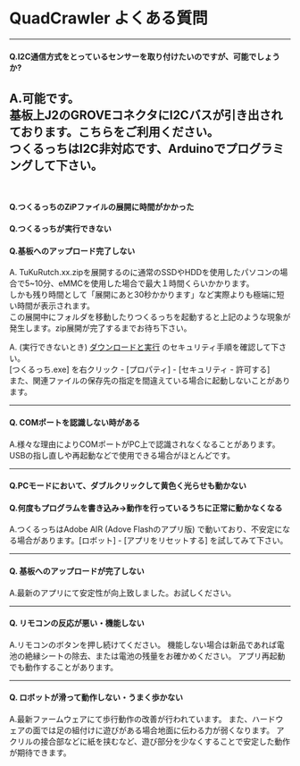 # QuadCrawler よくある質問

---

#### Q.I2C通信方式をとっているセンサーを取り付けたいのですが、可能でしょうか?

A.可能です。  
基板上J2のGROVEコネクタにI2Cバスが引き出されております。こちらをご利用ください。  
つくるっちはI2C非対応です、Arduinoでプログラミングして下さい。  
　  
---

#### Q.つくるっちのZiPファイルの展開に時間がかかった  
#### Q.つくるっちが実行できない  
#### Q.基板へのアップロード完了しない  

A. TuKuRutch.xx.zipを展開するのに通常のSSDやHDDを使用したパソコンの場合で5~10分、eMMCを使用した場合で最大１時間くらいかかります。  
しかも残り時間として「展開にあと30秒かかります」など実際よりも極端に短い時間が表示されます。  
この展開中にフォルダを移動したりつくるっちを起動すると上記のような現象が発生します。zip展開が完了するまでお待ち下さい。

A. (実行できないとき) [ダウンロードと実行](http://sohta02.web.fc2.com/familyday_app.html#download_esp32) のセキュリティ手順を確認して下さい。  
[つくるっち.exe] を右クリック - [プロパティ] - [セキュリティ - 許可する]  
また、関連ファイルの保存先の指定を間違えている場合に起動しないことがあります。

---

#### Q. COMポートを認識しない時がある

A.様々な理由によりCOMポートがPC上で認識されなくなることがあります。
USBの指し直しや再起動などで使用できる場合がほとんどです。

---

#### Q.PCモードにおいて、ダブルクリックして黄色く光らせも動かない  
#### Q.何度もプログラムを書き込み→動作を行っているうちに正常に動かなくなる  

A.つくるっちはAdobe AIR (Adove Flashのアプリ版) で動いており、不安定になる場合があります。[ロボット] - [アプリをリセットする] を試してみて下さい。

---

#### Q. 基板へのアップロードが完了しない

A.最新のアプリにて安定性が向上致しました。お試しください。

---

#### Q. リモコンの反応が悪い・機能しない

A.リモコンのボタンを押し続けてください。
機能しない場合は新品であれば電池の絶縁シートの除去、または電池の残量をお確かめください。
アプリ再起動でも動作することがあります。

---

#### Q. ロボットが滑って動作しない・うまく歩かない

A.最新ファームウェアにて歩行動作の改善が行われています。
また、ハードウェアの面では足の組付けに遊びがある場合地面に伝わる力が弱くなります。
アクリルの接合部などに紙を挟むなど、遊び部分を少なくすることで安定した動作が期待できます。
